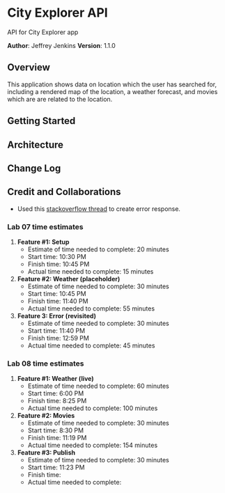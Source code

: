 # City Explorer API

API for City Explorer app

**Author**: Jeffrey Jenkins
**Version**: 1.1.0

## Overview

This application shows data on location which the user has searched for, including a rendered map of the location, a weather forecast, and movies which are are related to the location.

## Getting Started
<!-- What are the steps that a user must take in order to build this app on their own machine and get it running? -->

## Architecture
<!-- Provide a detailed description of the application design. What technologies (languages, libraries, etc) you're using, and any other relevant design information. -->

## Change Log
<!-- Use this area to document the iterative changes made to your application as each feature is successfully implemented. Use time stamps. Here's an example:

01-01-2001 4:59pm - Application now has a fully-functional express server, with a GET route for the location resource. -->

## Credit and Collaborations

- Used this [stackoverflow thread](https://stackoverflow.com/questions/35864088/how-to-send-error-http-response-in-express-node-js) to create error response.

### Lab 07 time estimates

1. **Feature #1: Setup**
    - Estimate of time needed to complete: 20 minutes
    - Start time: 10:30 PM
    - Finish time: 10:45 PM
    - Actual time needed to complete: 15 minutes
2. **Feature #2: Weather (placeholder)**
    - Estimate of time needed to complete: 30 minutes
    - Start time: 10:45 PM
    - Finish time: 11:40 PM
    - Actual time needed to complete: 55 minutes
3. **Feature 3: Error (revisited)**
    - Estimate of time needed to complete: 30 minutes
    - Start time: 11:40 PM
    - Finish time: 12:59 PM
    - Actual time needed to complete: 45 minutes

### Lab 08 time estimates

1. **Feature #1: Weather (live)**
    - Estimate of time needed to complete: 60 minutes
    - Start time: 6:00 PM
    - Finish time: 8:25 PM
    - Actual time needed to complete: 100 minutes
2. **Feature #2: Movies**
    - Estimate of time needed to complete: 30 minutes
    - Start time: 8:30 PM
    - Finish time: 11:19 PM
    - Actual time needed to complete: 154 minutes
3. **Feature #3: Publish**
    - Estimate of time needed to complete: 30 minutes
    - Start time: 11:23 PM
    - Finish time: 
    - Actual time needed to complete:
